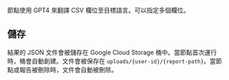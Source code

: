 節點使用 GPT4 來翻譯 CSV 欄位至目標語言。可以指定多個欄位。

## 儲存

結果的 JSON 文件會被儲存在 Google Cloud Storage 桶中。當節點首次運行時，桶會自動創建。文件會被保存在 `uploads/{user-id}/{report-path}`。當節點或報告被刪除時，文件會自動被刪除。
